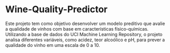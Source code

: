 # Wine-Quality-Predictor
Este projeto tem como objetivo desenvolver um modelo preditivo que avalie a qualidade de vinhos com base em características físico-químicas. Utilizando a base de dados do UCI Machine Learning Repository, o projeto analisa diferentes variáveis, como acidez, teor alcoólico e pH, para prever a qualidade do vinho em uma escala de 0 a 10.
